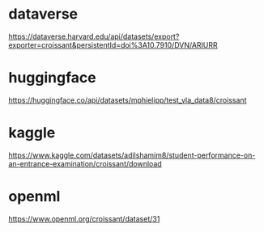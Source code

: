 # dataverse
https://dataverse.harvard.edu/api/datasets/export?exporter=croissant&persistentId=doi%3A10.7910/DVN/ARIURR

# huggingface
https://huggingface.co/api/datasets/mphielipp/test_vla_data8/croissant

# kaggle
https://www.kaggle.com/datasets/adilshamim8/student-performance-on-an-entrance-examination/croissant/download 

# openml
https://www.openml.org/croissant/dataset/31 
